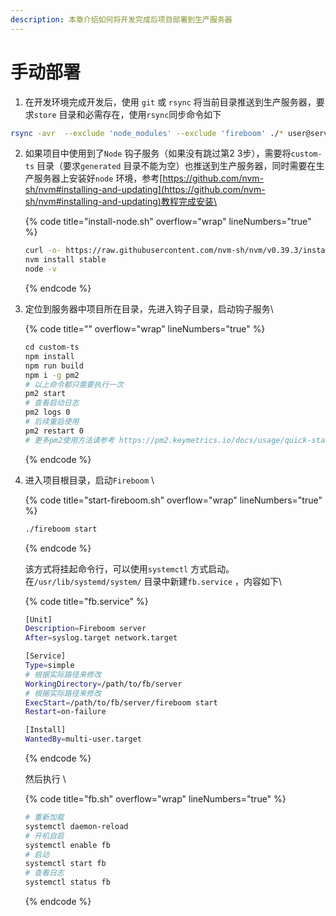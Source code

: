 ```yaml
---
description: 本章介绍如何将开发完成后项目部署到生产服务器
---
```


# 手动部署

1. 在开发环境完成开发后，使用 `git` 或 `rsync` 将当前目录推送到生产服务器，要求`store` 目录和必需存在，使用`rsync`同步命令如下

```bash
rsync -avr  --exclude 'node_modules' --exclude 'fireboom' ./* user@server.ip:/path/to/publish
```

2. 如果项目中使用到了`Node` 钩子服务（如果没有跳过第2 3步），需要将`custom-ts` 目录（要求`generated` 目录不能为空）也推送到生产服务器，同时需要在生产服务器上安装好`node` 环境，参考[https://github.com/nvm-sh/nvm#installing-and-updating](https://github.com/nvm-sh/nvm#installing-and-updating)教程完成安装\


    {% code title="install-node.sh" overflow="wrap" lineNumbers="true" %}
    ```bash
    ‌curl -o- https://raw.githubusercontent.com/nvm-sh/nvm/v0.39.3/install.sh | bash
    nvm install stable
    node -v
    ```
    {% endcode %}
3. 定位到服务器中项目所在目录，先进入钩子目录，启动钩子服务\


    {% code title="" overflow="wrap" lineNumbers="true" %}
    ```bash
    ‌cd custom-ts
    npm install
    npm run build
    npm i -g pm2
    # 以上命令都只需要执行一次
    pm2 start
    # 查看启动日志
    pm2 logs 0
    # 后续重启使用
    pm2 restart 0
    # 更多pm2使用方法请参考 https://pm2.keymetrics.io/docs/usage/quick-start/
    ```
    {% endcode %}
4. 进入项目根目录，启动`Fireboom` \


    {% code title="start-fireboom.sh" overflow="wrap" lineNumbers="true" %}
    ```bash
    ‌./fireboom start

    ```
    {% endcode %}

    该方式将挂起命令行，可以使用`systemctl` 方式启动。在`/usr/lib/systemd/system/` 目录中新建`fb.service` ，内容如下\


    {% code title="fb.service" %}
    ```sh
    ‌[Unit]
    Description=Fireboom server
    After=syslog.target network.target

    [Service]
    Type=simple
    # 根据实际路径来修改
    WorkingDirectory=/path/to/fb/server
    # 根据实际路径来修改
    ExecStart=/path/to/fb/server/fireboom start
    Restart=on-failure

    [Install]
    WantedBy=multi-user.target
    ```
    {% endcode %}

    然后执行 \


    {% code title="fb.sh" overflow="wrap" lineNumbers="true" %}
    ```sh
    # 重新加载
    systemctl daemon-reload
    # 开机自启
    systemctl enable fb
    # 启动
    systemctl start fb
    # 查看日志
    systemctl status fb
    ```
    {% endcode %}

